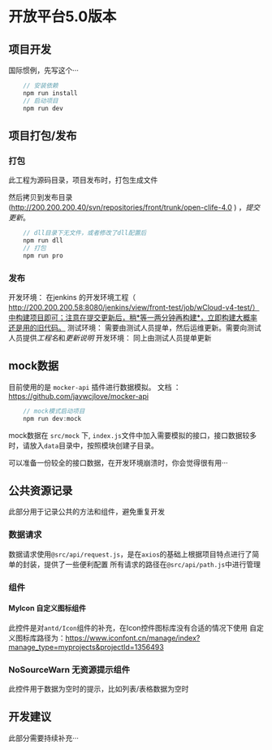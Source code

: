 # 开放平台5.0版本

## 项目开发
   国际惯例，先写这个···
```js
    // 安装依赖
    npm run install
    // 启动项目
    npm run dev
```

## 项目打包/发布

### 打包

此工程为源码目录，项目发布时，打包生成文件

然后拷贝到发布目录 (http://200.200.200.40/svn/repositories/front/trunk/open-clife-4.0 ) ，*提交更新*。

```js
    // dll目录下无文件，或者修改了dll配置后
    npm run dll
    // 打包
    npm run pro
```

### 发布

开发环境： 在jenkins 的开发环境工程（ http://200.200.200.58:8080/jenkins/view/front-test/job/wCloud-v4-test/）中构建项目即可；注意在提交更新后，稍*等一两分钟再构建*，立即构建大概率还是用的旧代码。
测试环境： 需要由测试人员提单，然后运维更新。需要向测试人员提供*工程名*和*更新说明*
开发环境： 同上由测试人员提单更新

## mock数据

目前使用的是 `mocker-api` 插件进行数据模拟。 文档 ： https://github.com/jaywcjlove/mocker-api

```js
    // mock模式启动项目
    npm run dev:mock
```

mock数据在 `src/mock` 下, `index.js`文件中加入需要模拟的接口，接口数据较多时，请放入`data`目录中，按照模块创建子目录。

可以准备一份较全的接口数据，在开发环境崩溃时，你会觉得很有用···

## 公共资源记录

此部分用于记录公共的方法和组件，避免重复开发

### 数据请求
    
数据请求使用`@src/api/request.js`，是在`axios`的基础上根据项目特点进行了简单的封装，提供了一些便利配置
所有请求的路径在`@src/api/path.js`中进行管理

### 组件

#### MyIcon 自定义图标组件
此控件是对`antd/Icon`组件的补充，在Icon控件图标库没有合适的情况下使用
自定义图标库路径为：https://www.iconfont.cn/manage/index?manage_type=myprojects&projectId=1356493

### NoSourceWarn 无资源提示组件
此控件用于数据为空时的提示，比如列表/表格数据为空时

## 开发建议

此部分需要持续补充···








